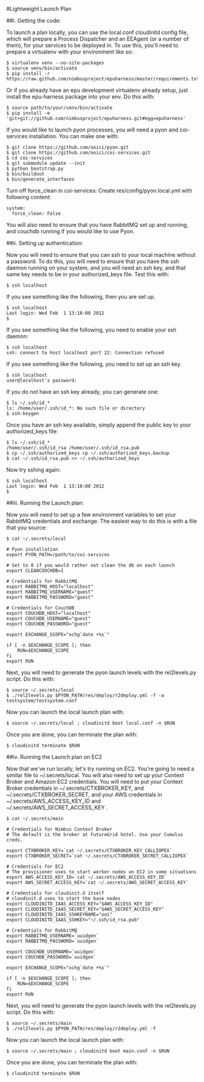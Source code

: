 #Lightweight Launch Plan

##i. Getting the code:

To launch a plan locally, you can use the local.conf cloudinitd config file,
which will prepare a Process Dispatcher and an EEAgent (or a number of them),
for your services to be deployed in. To use this, you'll need to prepare a
virtualenv with your environment like so:

    $ virtualenv venv --no-site-packages
    $ source venv/bin/activate
    $ pip install -r https://raw.github.com/nimbusproject/epuharness/master/requirements.txt

Or if you already have an epu development virtualenv already setup, just
install the epu-harness package into your env. Do this with:

    $ source path/to/your/venv/bin/activate
    $ pip install -e 'git+git://github.com/nimbusproject/epuharness.git#egg=epuharness'


If you would like to launch pyon processes, you will need a pyon and
coi-services installation. You can make one with:

    $ git clone https://github.com/ooici/pyon.git
    $ git clone https://github.com/ooici/coi-services.git
    $ cd coi-services 
    $ git submodule update --init
    $ python bootstrap.py
    $ bin/buildout
    $ bin/generate_interfaces

Turn off force_clean in coi-services:
    Create res/config/pyon.local.yml with following content:

    system:
      force_clean: False

You will also need to ensure that you have RabbitMQ set up and running, and
couchdb running if you would like to use Pyon.

##ii. Setting up authentication:

Now you will need to ensure that you can ssh to your local machine without a
password. To do this, you will need to ensure that you have the ssh daemon
running on your system, and you will need an ssh key, and that same key needs
to be in your authorized_keys file. Test this with:

    $ ssh localhost

If you see something like the following, then you are set up.

    $ ssh localhost
    Last login: Wed Feb  1 13:18:00 2012
    $

If you see something like the following, you need to enable your ssh daemon:

    $ ssh localhost
    ssh: connect to host localhost port 22: Connection refused

If you see something like the following, you need to set up an ssh key. 

    $ ssh localhost
    user@localhost's password:

If you do not have an ssh key already, you can generate one:

    $ ls ~/.ssh/id_*
    ls: /home/user/.ssh/id_*: No such file or directory
    $ ssh-keygen

Once you have an ssh key available, simply append the public key to your
authorized_keys file:

    $ ls ~/.ssh/id_*
    /home/user/.ssh/id_rsa /home/user/.ssh/id_rsa.pub
    $ cp ~/.ssh/authorized_keys cp ~/.ssh/authorized_keys.backup
    $ cat ~/.ssh/id_rsa.pub >> ~/.ssh/authorized_keys

Now try sshing again:

    $ ssh localhost                                                              
    Last login: Wed Feb  1 13:18:00 2012                                         
    $ 


##iii. Running the Launch plan:

Now you will need to set up a few environment variables to set your RabbitMQ
credentials and exchange. The easiest way to do this is with a file that you
source:

    $ cat ~/.secrets/local

    # Pyon installation
    export PYON_PATH=/path/to/coi-services

    # Set to 0 if you would rather not clean the db on each launch
    export CLEANCOUCHDB=1

    # Credentials for RabbitMQ
    export RABBITMQ_HOST="localhost"
    export RABBITMQ_USERNAME="guest"
    export RABBITMQ_PASSWORD="guest"

    # Credentials for CouchDB
    export COUCHDB_HOST="localhost"
    export COUCHDB_USERNAME="guest"
    export COUCHDB_PASSWORD="guest"

    export EXCHANGE_SCOPE="xchg`date +%s`"

    if [ -n $EXCHANGE_SCOPE ]; then
        RUN=$EXCHANGE_SCOPE
    fi
    export RUN

Next, you will need to generate the pyon launch levels with the rel2levels.py script. Do this with:

    $ source ~/.secrets/local
    $ ./rel2levels.py $PYON_PATH/res/deploy/r2deploy.yml -f -a testsystem/testsystem.conf

Now you can launch the local launch plan with:

    $ source ~/.secrets/local ; cloudinitd boot local.conf -n $RUN 

Once you are done, you can terminate the plan with:

    $ cloudinitd terminate $RUN

##iv. Running the Launch plan on EC2

Now that we've run locally, let's try running on EC2. You're going to need a
similar file to ~/.secrets/local. You will also need to set up your Context
Broker and Amazon EC2 credentials. You will need to put your Context Broker
credentials in ~/.secrets/CTXBROKER_KEY, and ~/.secrets/CTXBROKER_SECRET, and
your AWS credentials in ~/.secrets/AWS_ACCESS_KEY_ID and
~/.secrets/AWS_SECRET_ACCESS_KEY .

    $ cat ~/.secrets/main

    # Credentials for Nimbus Context Broker
    # The default is the broker at FutureGrid hotel. Use your Cumulus creds.

    export CTXBROKER_KEY=`cat ~/.secrets/CTXBROKER_KEY_CALLIOPEX`
    export CTXBROKER_SECRET=`cat ~/.secrets/CTXBROKER_SECRET_CALLIOPEX`

    # Credentials for EC2
    # The provisioner uses to start worker nodes on EC2 in some situations
    export AWS_ACCESS_KEY_ID=`cat ~/.secrets/AWS_ACCESS_KEY_ID`
    export AWS_SECRET_ACCESS_KEY=`cat ~/.secrets/AWS_SECRET_ACCESS_KEY`

    # Credentials for cloudinit.d itself
    # cloudinit.d uses to start the base nodes
    export CLOUDINITD_IAAS_ACCESS_KEY="$AWS_ACCESS_KEY_ID"
    export CLOUDINITD_IAAS_SECRET_KEY="$AWS_SECRET_ACCESS_KEY"
    export CLOUDINITD_IAAS_SSHKEYNAME="ooi"
    export CLOUDINITD_IAAS_SSHKEY="~/.ssh/id_rsa.pub"

    # Credentials for RabbitMQ
    export RABBITMQ_USERNAME=`uuidgen`
    export RABBITMQ_PASSWORD=`uuidgen`

    export COUCHDB_USERNAME=`uuidgen`
    export COUCHDB_PASSWORD=`uuidgen`

    export EXCHANGE_SCOPE="xchg`date +%s`"

    if [ -n $EXCHANGE_SCOPE ]; then
        RUN=$EXCHANGE_SCOPE
    fi
    export RUN

Next, you will need to generate the pyon launch levels with the rel2levels.py
script. Do this with:

    $ source ~/.secrets/main
    $ ./rel2levels.py $PYON_PATH/res/deploy/r2deploy.yml -f

Now you can launch the local launch plan with:

    $ source ~/.secrets/main ; cloudinitd boot main.conf -n $RUN 

Once you are done, you can terminate the plan with:

    $ cloudinitd terminate $RUN

